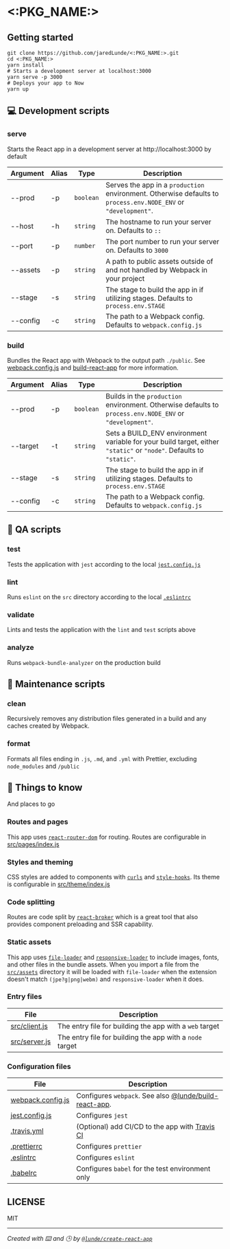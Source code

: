 # <:PKG_NAME:>

## Getting started

```shell script
git clone https://github.com/jaredLunde/<:PKG_NAME:>.git
cd <:PKG_NAME:>
yarn install
# Starts a development server at localhost:3000
yarn serve -p 3000
# Deploys your app to Now
yarn up
```

## 💻 Development scripts

### serve

Starts the React app in a development server at http://localhost:3000 by default

| Argument | Alias | Type |  Description |
| --- | --- | --- | --- |
| --prod | -p | `boolean` | Serves the app in a `production` environment. Otherwise defaults to `process.env.NODE_ENV` or `"development"`. |  
| --host | -h | `string` | The hostname to run your server on. Defaults to `::` |
| --port | -p | `number` | The port number to run your server on. Defaults to `3000` |
| --assets | -p | `string` | A path to public assets outside of and not handled by Webpack in your project |
| --stage | -s  | `string` | The stage to build the app in if utilizing stages. Defaults to `process.env.STAGE` |
| --config | -c  | `string` | The path to a Webpack config. Defaults to `webpack.config.js` |

### build

Bundles the React app with Webpack to the output path `./public`. 
See [webpack.config.js](tree/master/webpack.config.js) and [build-react-app](https://github.com/jaredLunde/lunde/tree/master/packages/build-react-app)
for more information.

| Argument | Alias | Type |  Description |
| --- | --- | --- | --- |
| --prod | -p | `boolean` | Builds in the `production` environment. Otherwise defaults to `process.env.NODE_ENV` or `"development"`. |  
| --target | -t | `string` | Sets a BUILD_ENV environment variable for your build target, either `"static"` or `"node"`. Defaults to `"static"`. |
| --stage | -s  | `string` | The stage to build the app in if utilizing stages. Defaults to `process.env.STAGE` |
| --config | -c  | `string` | The path to a Webpack config. Defaults to `webpack.config.js` |

## 🚥 QA scripts

### test
Tests the application with `jest` according to the local [`jest.config.js`](tree/master/jest.config.js)

### lint
Runs `eslint` on the `src` directory according to the local [`.eslintrc`](tree/master/.eslintrc)

### validate
Lints and tests the application with the `lint` and `test` scripts above

### analyze
Runs `webpack-bundle-analyzer` on the production build

## 🧹 Maintenance scripts

### clean
Recursively removes any distribution files generated in a build and any caches
created by Webpack. 

### format
Formats all files ending in `.js`, `.md`, and `.yml` with Prettier, excluding
`node_modules` and `/public`

## 🌳 Things to know
And places to go

### Routes and pages
This app uses [`react-router-dom`](https://reacttraining.com/react-router/web/guides/quick-start) for routing. 
Routes are configurable in [src/pages/index.js](tree/master/src/pages/index.js)

### Styles and theming
CSS styles are added to components with [`curls`](https://github.com/jaredLunde/curls) and [`style-hooks`](https://style-hooks.jaredlunde.com). 
Its theme is configurable in [src/theme/index.js](tree/master/src/theme/index.js)

### Code splitting
Routes are code split by [`react-broker`](https://github.com/jaredLunde/react-broker) which
is a great tool that also provides component preloading and SSR capability.

### Static assets
This app uses [`file-loader`](https://www.npmjs.com/package/file-loader) and [`responsive-loader`](https://www.npmjs.com/package/responsive-loader) 
to include images, fonts, and other files in the bundle assets. When you import a file from the
[`src/assets`](tree/master/src/pages/index.js) directory it will be loaded with `file-loader` when the
extension doesn't match `(jpe?g|png|webm)` and `responsive-loader` when it does.

### Entry files
| File | Description |
| --- | --- |
| [src/client.js](tree/master/src/client.js) | The entry file for building the app with a `web` target |
| [src/server.js](tree/master/src/server.js) | The entry file for building the app with a `node` target |


### Configuration files
| File | Description |
| --- | --- |
| [webpack.config.js](tree/master/webpack.config.js) | Configures `webpack`. See also [@lunde/build-react-app](https://github.com/jaredLunde/lunde/tree/master/packages/build-react-app). |
| [jest.config.js](tree/master/jest.config.js) | Configures `jest` |
| [.travis.yml](tree/master/.travis.yml) | (Optional) add CI/CD to the app with [Travis CI](https://travis-ci.org) |
| [.prettierrc](tree/master/prettierrc) | Configures `prettier` |
| [.eslintrc](tree/master/eslintrc) | Configures `eslint` |
| [.babelrc](tree/master/babelrc) | Configures `babel` for the test environment only |

## LICENSE
MIT

---

*Created with ⌨️ and 🕒 by [`@lunde/create-react-app`](https://github.com/jaredLunde/lunde/tree/master/packages/create-react-app)*
